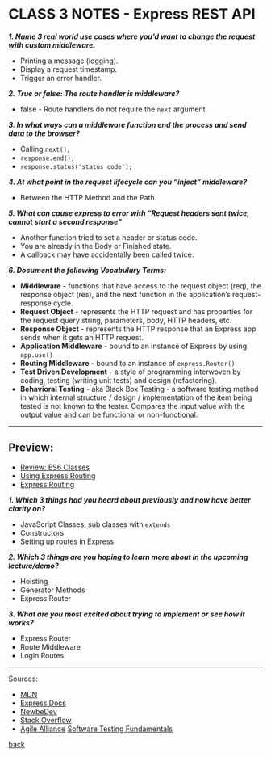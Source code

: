 # CLASS 3 NOTES - Express REST API

***1. Name 3 real world use cases where you’d want to change the request with custom middleware.***

- Printing a message (logging).
- Display a request timestamp.
- Trigger an error handler.

***2. True or false: The route handler is middleware?***

- false - Route handlers do not require the `next` argument.

***3. In what ways can a middleware function end the process and send data to the browser?***

- Calling `next();`
- `response.end();`
- `response.status('status code');`

***4. At what point in the request lifecycle can you “inject” middleware?***

- Between the HTTP Method and the Path.

***5. What can cause express to error with “Request headers sent twice, cannot start a second response"***

- Another function tried to set a header or status code.
- You are already in the Body or Finished state.
- A callback may have accidentally been called twice.

***6. Document the following Vocabulary Terms:***

- **Middleware** - functions that have access to the request object (req), the response object (res), and the next function in the application’s request-response cycle.
- **Request Object** - represents the HTTP request and has properties for the request query string, parameters, body, HTTP headers, etc.
- **Response Object** - represents the HTTP response that an Express app sends when it gets an HTTP request.
- **Application Middleware** - bound to an instance of Express by using `app.use()`
- **Routing Middleware** - bound to an instance of `express.Router()`
- **Test Driven Development** - a style of programming interwoven by coding, testing (writing unit tests) and design (refactoring).
- **Behavioral Testing** - aka Black Box Testing - a software testing method in which internal structure / design / implementation of the item being tested is not known to the tester. Compares the input value with the output value and can be functional or non-functional.

- - -

## Preview:

- [Review: ES6 Classes](https://developer.mozilla.org/en-US/docs/Web/JavaScript/Reference/Classes)
- [Using Express Routing](https://expressjs.com/en/guide/routing.html)
- [Express Routing](https://scotch.io/tutorials/learn-to-use-the-new-router-in-expressjs-4)

***1. Which 3 things had you heard about previously and now have better clarity on?***

- JavaScript Classes, sub classes with `extends`
- Constructors
- Setting up routes in Express

***2. Which 3 things are you hoping to learn more about in the upcoming lecture/demo?***

- Hoisting
- Generator Methods
- Express Router

***3. What are you most excited about trying to implement or see how it works?***

- Express Router
- Route Middleware
- Login Routes

- - -

Sources:

- [MDN](https://developer.mozilla.org/en-US/docs/Web/JavaScript)
- [Express Docs](https://expressjs.com/en/guide/writing-middleware.html)
- [NewbeDev](https://newbedev.com/error-can-t-set-headers-after-they-are-sent-to-the-client)
- [Stack Overflow](https://stackoverflow.com/questions/29457008/whats-the-difference-between-application-and-router-level-middleware-when-rou)
- [Agile Alliance](https://www.agilealliance.org/glossary/tdd/#q=~(infinite~false~filters~(postType~(~'page~'post~'aa_book~'aa_event_session~'aa_experience_report~'aa_glossary~'aa_research_paper~'aa_video)~tags~(~'tdd))~searchTerm~'~sort~false~sortDirection~'asc~page~1))
[Software Testing Fundamentals](https://softwaretestingfundamentals.com/black-box-testing/)

[back](../README.md)
